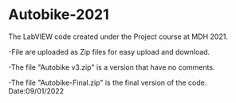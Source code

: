 # Autobike-2021
The LabVIEW code created under the Project course at MDH 2021.

-File are uploaded as Zip files for easy upload and download.

-The file "Autobike v3.zip" is a version that have no comments.

-The file "Autobike-Final.zip" is the final version of the code. Date:09/01/2022
